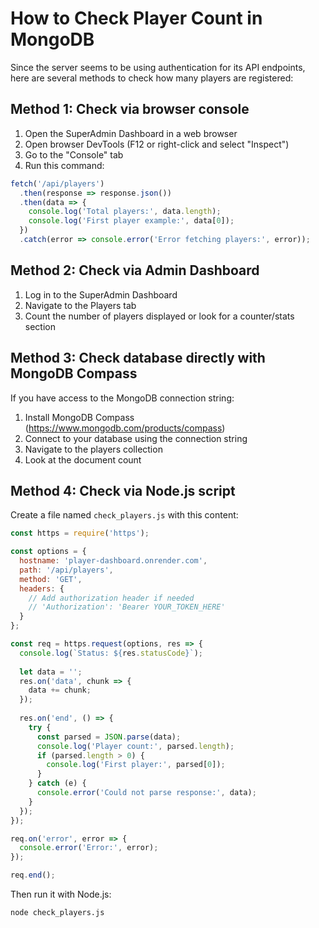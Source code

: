 # How to Check Player Count in MongoDB

Since the server seems to be using authentication for its API endpoints, here are several methods to check how many players are registered:

## Method 1: Check via browser console
1. Open the SuperAdmin Dashboard in a web browser
2. Open browser DevTools (F12 or right-click and select "Inspect")
3. Go to the "Console" tab
4. Run this command:
```javascript
fetch('/api/players')
  .then(response => response.json())
  .then(data => {
    console.log('Total players:', data.length);
    console.log('First player example:', data[0]);
  })
  .catch(error => console.error('Error fetching players:', error));
```

## Method 2: Check via Admin Dashboard
1. Log in to the SuperAdmin Dashboard
2. Navigate to the Players tab
3. Count the number of players displayed or look for a counter/stats section

## Method 3: Check database directly with MongoDB Compass
If you have access to the MongoDB connection string:
1. Install MongoDB Compass (https://www.mongodb.com/products/compass)
2. Connect to your database using the connection string
3. Navigate to the players collection 
4. Look at the document count

## Method 4: Check via Node.js script
Create a file named `check_players.js` with this content:
```javascript
const https = require('https');

const options = {
  hostname: 'player-dashboard.onrender.com',
  path: '/api/players',
  method: 'GET',
  headers: {
    // Add authorization header if needed
    // 'Authorization': 'Bearer YOUR_TOKEN_HERE'
  }
};

const req = https.request(options, res => {
  console.log(`Status: ${res.statusCode}`);
  
  let data = '';
  res.on('data', chunk => {
    data += chunk;
  });
  
  res.on('end', () => {
    try {
      const parsed = JSON.parse(data);
      console.log('Player count:', parsed.length);
      if (parsed.length > 0) {
        console.log('First player:', parsed[0]);
      }
    } catch (e) {
      console.error('Could not parse response:', data);
    }
  });
});

req.on('error', error => {
  console.error('Error:', error);
});

req.end();
```

Then run it with Node.js:
```
node check_players.js
``` 